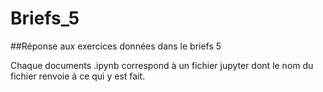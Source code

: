 # Briefs_5

##Réponse aux exercices données dans le briefs 5

Chaque documents .ipynb correspond à un fichier jupyter dont le nom du fichier renvoie à ce qui y est fait.
